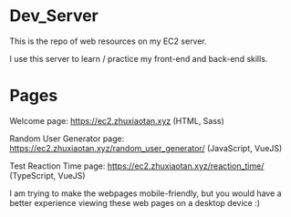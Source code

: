 # Dev_Server

This is the repo of web resources on my EC2 server. 

I use this server to learn / practice my front-end and back-end skills.

# Pages

Welcome page: https://ec2.zhuxiaotan.xyz (HTML, Sass)

Random User Generator page: https://ec2.zhuxiaotan.xyz/random_user_generator/ (JavaScript, VueJS)

Test Reaction Time page: https://ec2.zhuxiaotan.xyz/reaction_time/ (TypeScript, VueJS)

I am trying to make the webpages mobile-friendly, but you would have a better experience viewing these web pages on a desktop device :)